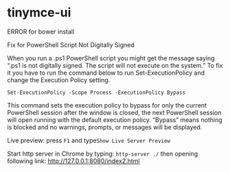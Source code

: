 # tinymce-ui

ERROR for bower install

Fix for PowerShell Script Not Digitally Signed

When you run a .ps1 PowerShell script you might get the message saying “.ps1 is not digitally signed. The script will not execute on the system.”
To fix it you have to run the command below to run Set-ExecutionPolicy and change the Execution Policy setting.

`Set-ExecutionPolicy -Scope Process -ExecutionPolicy Bypass`

This command sets the execution policy to bypass for only the current PowerShell session after the window is closed, the next PowerShell session will open running with the default execution policy. “Bypass” means nothing is blocked and no warnings, prompts, or messages will be displayed.

Live preview: press `F1` and type`Show Live Server Preview`

Start http server in Chrome by typing:
`http-server ./`
then opening following link:
http://127.0.0.1:8080/index2.html

